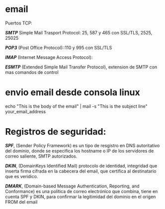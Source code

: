 # email 


Puertos TCP:

***SMTP*** Simple Mail Trasport Protocol: 25, 587 y 465 con SSL/TLS, 2525, 25025

***POP3*** (Post Office Protocol)::110 y 995 con SSL/TLS

***IMAP***  (Internet Message Access Protocol): 

***ESMTP*** (Extended Simple Mail Transfer Protocol), extension de SMTP con mas comandos de control






# envio email desde consola linux

echo "This is the body of the email" | mail -s "This is the subject line" your_email_address


# Registros de seguridad:


***SPF***, (Sender Policy Framework) es un tipo de resgistro en DNS autoritativo del dominio, donde se especifica los hostname o IP de los servidores de correo saliente, SMTP autorizados.

***DKIN***, (DomainKeys Identified Mail) protocolo de identidad, integridad que inserta firma cifrada en la cabecera del email, que certifica al destinatario que es veridico.

***DMARK***,  (Domain-based Message Authentication, Reporting, and Conformance) es una política de correo electrónico que combina, tiene en cuenta SPF y DKIN, para confirmar la legitimidad del dominio en el origen FROM del email
